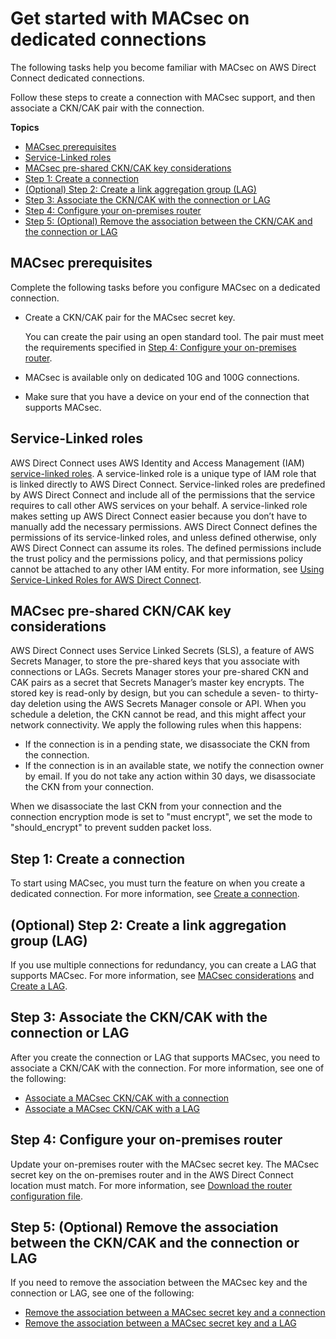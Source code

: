 # Get started with MACsec on dedicated connections<a name="direct-connect-mac-sec-getting-started"></a>

The following tasks help you become familiar with MACsec on AWS Direct Connect dedicated connections\.

Follow these steps to create a connection with MACsec support, and then associate a CKN/CAK pair with the connection\.

**Topics**
+ [MACsec prerequisites](#mac-sec-prerequisites)
+ [Service\-Linked roles](#mac-sec-service-linked-roles)
+ [MACsec pre\-shared CKN/CAK key considerations](#mac-sec-key-consideration)
+ [Step 1: Create a connection](#step-create-connection)
+ [\(Optional\) Step 2: Create a link aggregation group \(LAG\)](#step-create-lag)
+ [Step 3: Associate the CKN/CAK with the connection or LAG](#step-associate-key)
+ [Step 4: Configure your on\-premises router](#associate-key-router)
+ [Step 5: \(Optional\) Remove the association between the CKN/CAK and the connection or LAG](#step-disassociate-key)

## MACsec prerequisites<a name="mac-sec-prerequisites"></a>

Complete the following tasks before you configure MACsec on a dedicated connection\.
+ Create a CKN/CAK pair for the MACsec secret key\.

  You can create the pair using an open standard tool\. The pair must meet the requirements specified in [Step 4: Configure your on\-premises router](#associate-key-router)\.
+ MACsec is available only on dedicated 10G and 100G connections.
+ Make sure that you have a device on your end of the connection that supports MACsec\.

## Service\-Linked roles<a name="mac-sec-service-linked-roles"></a>

AWS Direct Connect uses AWS Identity and Access Management \(IAM\)[ service\-linked roles](https://docs.aws.amazon.com/IAM/latest/UserGuide/id_roles_terms-and-concepts.html#iam-term-service-linked-role)\. A service\-linked role is a unique type of IAM role that is linked directly to AWS Direct Connect\. Service\-linked roles are predefined by AWS Direct Connect and include all of the permissions that the service requires to call other AWS services on your behalf\. A service\-linked role makes setting up AWS Direct Connect easier because you don’t have to manually add the necessary permissions\. AWS Direct Connect defines the permissions of its service\-linked roles, and unless defined otherwise, only AWS Direct Connect can assume its roles\. The defined permissions include the trust policy and the permissions policy, and that permissions policy cannot be attached to any other IAM entity\. For more information, see [Using Service\-Linked Roles for AWS Direct Connect](using-service-linked-roles.md)\.

## MACsec pre\-shared CKN/CAK key considerations<a name="mac-sec-key-consideration"></a>

AWS Direct Connect uses Service Linked Secrets \(SLS\), a feature of AWS Secrets Manager, to store the pre\-shared keys that you associate with connections or LAGs\. Secrets Manager stores your pre\-shared CKN and CAK pairs as a secret that Secrets Manager’s master key encrypts\. The stored key is read\-only by design, but you can schedule a seven\- to thirty\-day deletion using the AWS Secrets Manager console or API\. When you schedule a deletion, the CKN cannot be read, and this might affect your network connectivity\. We apply the following rules when this happens:
+ If the connection is in a pending state, we disassociate the CKN from the connection\.
+ If the connection is in an available state, we notify the connection owner by email\. If you do not take any action within 30 days, we disassociate the CKN from your connection\.

When we disassociate the last CKN from your connection and the connection encryption mode is set to "must encrypt", we set the mode to "should\_encrypt" to prevent sudden packet loss\.

## Step 1: Create a connection<a name="step-create-connection"></a>

 To start using MACsec, you must turn the feature on when you create a dedicated connection\. For more information, see [Create a connection](create-connection.md)\.

## \(Optional\) Step 2: Create a link aggregation group \(LAG\)<a name="step-create-lag"></a>

 If you use multiple connections for redundancy, you can create a LAG that supports MACsec\. For more information, see [MACsec considerations](lags.md#lag-macsec-considerations) and [Create a LAG](create-lag.md)\.

## Step 3: Associate the CKN/CAK with the connection or LAG<a name="step-associate-key"></a>

After you create the connection or LAG that supports MACsec, you need to associate a CKN/CAK with the connection\. For more information, see one of the following:
+ [Associate a MACsec CKN/CAK with a connection](associate-key-connection.md)
+ [Associate a MACsec CKN/CAK with a LAG](associate-key-lag.md)

## Step 4: Configure your on\-premises router<a name="associate-key-router"></a>

Update your on\-premises router with the MACsec secret key\. The MACsec secret key on the on\-premises router and in the AWS Direct Connect location must match\. For more information, see [Download the router configuration file](create-vif.md#vif-router-config)\.

## Step 5: \(Optional\) Remove the association between the CKN/CAK and the connection or LAG<a name="step-disassociate-key"></a>

If you need to remove the association between the MACsec key and the connection or LAG, see one of the following:
+ [Remove the association between a MACsec secret key and a connection](disassociate-key-connection.md)
+ [Remove the association between a MACsec secret key and a LAG](disassociate-key-lag.md)
